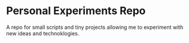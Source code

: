 # Personal Experiments Repo

A repo for small scripts and tiny projects allowing me to experiment with new ideas and technoklogies.
